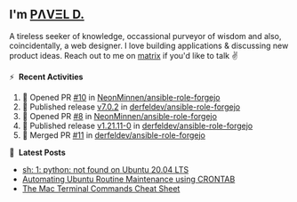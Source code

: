 ## I'm [PΛVΞL D.][homepage]

A tireless seeker of knowledge, occassional purveyor of wisdom and also, coincidentally, a web designer. I love building applications & discussing new product ideas. Reach out to me on [matrix][matrixto] if you'd like to talk ✌️


[homepage]: https://l.dimov.xyz/page?ref=github.com
[matrixto]: https://l.dimov.xyz/matrix?ref=github.com
[github]: https://l.dimov.xyz/github?ref=github.com

:zap: &nbsp;**Recent Activities**
  
<!--START_SECTION:activity-->
1. 💪 Opened PR [#10](https://github.com/NeonMinnen/ansible-role-forgejo/pull/10) in [NeonMinnen/ansible-role-forgejo](https://github.com/NeonMinnen/ansible-role-forgejo)
2. 🚀 Published release [v7.0.2](https://github.com/derfeldev/ansible-role-forgejo/releases/tag/v7.0.2) in [derfeldev/ansible-role-forgejo](https://github.com/derfeldev/ansible-role-forgejo)
3. 💪 Opened PR [#8](https://github.com/NeonMinnen/ansible-role-forgejo/pull/8) in [NeonMinnen/ansible-role-forgejo](https://github.com/NeonMinnen/ansible-role-forgejo)
4. 🚀 Published release [v1.21.11-0](https://github.com/derfeldev/ansible-role-forgejo/releases/tag/v1.21.11-0) in [derfeldev/ansible-role-forgejo](https://github.com/derfeldev/ansible-role-forgejo)
5. 🎉 Merged PR [#11](https://github.com/derfeldev/ansible-role-forgejo/pull/11) in [derfeldev/ansible-role-forgejo](https://github.com/derfeldev/ansible-role-forgejo)
<!--END_SECTION:activity-->

📑 &nbsp;**Latest Posts**

<!-- DIMOV-POST-LIST:START -->
- [sh: 1: python: not found on Ubuntu 20.04 LTS](https://www.dimov.xyz/sh-1-python-not-found/)
- [Automating Ubuntu Routine Maintenance using CRONTAB](https://www.dimov.xyz/automating-ubuntu-routine-maintenance-using-crontab/)
- [The Mac Terminal Commands Cheat Sheet](https://www.dimov.xyz/the-mac-terminal-commands-cheat-sheet/)
<!-- DIMOV-POST-LIST:END -->
